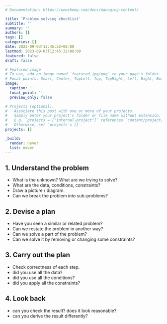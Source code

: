 ```yaml
---
# Documentation: https://wowchemy.com/docs/managing-content/

title: 'Problem solving checklist'
subtitle: ''
summary: ''
authors: []
tags: []
categories: []
date: 2023-09-03T12:45:32+08:00
lastmod: 2023-09-03T12:45:32+08:00
featured: false
draft: false

# Featured image
# To use, add an image named `featured.jpg/png` to your page's folder.
# Focal points: Smart, Center, TopLeft, Top, TopRight, Left, Right, BottomLeft, Bottom, BottomRight.
image:
  caption: ''
  focal_point: ''
  preview_only: false

# Projects (optional).
#   Associate this post with one or more of your projects.
#   Simply enter your project's folder or file name without extension.
#   E.g. `projects = ["internal-project"]` references `content/project/deep-learning/index.md`.
#   Otherwise, set `projects = []`.
projects: []

_build:
  render: never
  list: never
---
```


## 1. Understand the problem

- What is the unknown? What are we trying to solve?
- What are the data, conditions, constraints?
- Draw a picture / diagram.
- Can we break the problem into sub-problems?

## 2. Devise a plan

- Have you seen a similar or related problem?
- Can we restate the problem in another way?
- Can we solve a part of the problem?
- Can we solve it by removing or changing some constraints?

## 3. Carry out the plan

- Check correctness of each step.
- did you use all the data?
- did you use all the conditions?
- did you apply all the constraints?

## 4. Look back

- can you check the result? does it look reasonable?
- can you derive the result differently?
